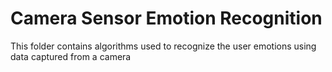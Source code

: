 # Camera Sensor Emotion Recognition

This folder contains algorithms used to recognize the user emotions using data captured from a camera
